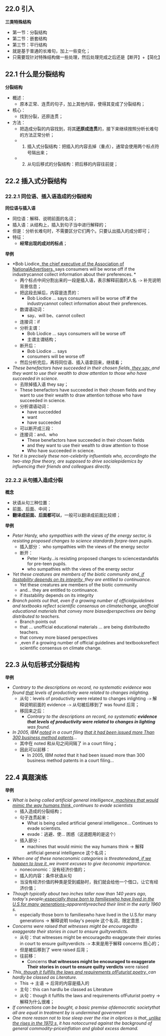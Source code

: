 ## 22.0 引入
**三类特殊结构**
+ 第一节：分裂结构 
+ 第二节：嵌套结构
+ 第三节：平行结构
+ 就是基于普通的长难句，加上一些变化；
+ 只需要现针对特殊结构做一些处理，然后处理完成之后还是【断开】+【简化】

## 22.1 什么是分裂结构
**分裂结构**
+ 概述：
	+ 原本正常、连贯的句子，加上其他内容，使得其变成了分裂结构；
+ 核心：
	+ 找到分裂，还原连贯；
+ 方法：
	+ 把造成分裂的内容找到，将其**还原成连贯**的，接下来继续按照分析长难句的方法正常分析；
	+ 1. 插入式分裂结构：把插入的内容去掉（重点），通常会使用两个标点符号隔出来；
	+ 2. 从句后移式的分裂结构：把后移的内容往前提；

## 22.2 插入式分裂结构
### 22.2.1 同位语、插入语造成的分裂结构
**同位语与插入语**
+ 同位语：解释、说明前面的名词；
+ 插入语：从结构上，插入到句子当中进行解释的；
+ 但是：分析长难句时，不需要区分它们两个。只要认出插入的成分即可；
+ 特征：
	+ **经常出现的成对的标点**；

**举例**
+ *Bob Liodice<u>, the chief executive of the Association of NationalAdvertisers, </u>says consumers will be worse off if the industrycannot collect information about their preferences. *
	+ 两个标点中间分割出来的一段是插入语，表示解释前面的人名 `->` 补充说明背景信息；
	+ 把这段去掉后，内容是连贯的：
		+ Bob Liodice … says consumers will be worse off **if** the industrycannot collect information about their preferences.
	+ 数谓语动词：
		+ say、will be、cannot collect 
	+ 连接词：if
	+ 分析主谓：
		+ Bob Liodice … says consumers will be worse off 
		+ 主谓主谓结构；
	+ 断开后：
		+ Bob Liodice … says
		+ consumers will be worse off
	+ 然后分析完后，再将同位语、插入语拿回来，继续看；
+ *These benefactors have succeeded in their chosen fields<u>, they say, </u>and they want to use their wealth to draw attention to those who have succeeded in science.*
	+ 去除掉插入语 they say；
	+ These benefactors have succeeded in their chosen fields and they want to use their wealth to draw attention tothose who have succeeded in science.
	+ 分析谓语动词：
		+ have succedded
		+ want
		+ have succeeded
	+ 可以断开成三段：
	+ 连接词：and、who
		+ These benefactors have succeeded in their chosen fields
		+ and they want to use their wealth to draw attention to those
		+ Who have succeeded in science.
+ *Yet it is precisely these non-celebrity influentials who, accordingto the two-step flow theory, are supposed to drive socialepidemics by influencing their friends and colleagues directly.*


### 22.2.2 从句插入造成分裂 
**概念**
+ 状语从句三种位置：
+ 前面、后面、中间；
+ **翻译成前面、后面都可以**，一般可以翻译成前面比较顺；

**举例**
+ *Peter Hardy, who sympathies with the views of the energy sector, is resisting proposed changes to science standards forpre-teen pupils.*
	+ 插入部分： who sympathies with the views of the energy sector
	+ 断开：
		+ Peter Hardy…is resisting proposed changes to sciencestandafds for pre-teen pupils.
		+ who sumpathies with the views of the enerqy sector
+ *Yet these creatures are members of the biotic community and<u>, if itsstability depends on its integrity, </u>they are entitled to continuance.*
	+ Yet these creatures are members of the biotic community
	+ and… they are entitled to continuance.
	+ if itsstability depends on its integrity 
+ *Branch points out that, even if a growing number of officialguidelines and textbooks reflect scientific consensus on climatechange, unofficial educational materials that convey more biasedperspectives are being distributed to teachers.*
	+ Branch points out
	+ that … unofficial educational materials … are being distributedto teachers.
	+ that convey more biased perspectives
	+ ,even if a growing number of official guidelines and textbooksreflect scientific consensus on climate change.

## 22.3 从句后移式分裂结构

**举例**
+ *Contrary to the descriptions on record, no systematic evidence was found <u>that</u> levels of productivity were related to changes inlighting.*
	+ 从句：levels of productivity were related to changes inlighting `->` 解释说明前面的 evidence `->` 从句被后移到了 was found 后背；
	+ 移回来之后：
		+ *Contrary to the descriptions on record, no systematic **evidence that levels of productivity were related to changes in lighting** was found.*
+ *In 2005, IBM <u>noted</u> in a court filing <u>that it had been issued more Than 300 business method patents</u>...*
	+ 其中在 noted 和从句之间间隔了 in a court filing；
	+ 因此可以前移：
		+ In 2005, IBM noted that it had been issued more than 300 business method patents in a court filing...

## 22.4 真题演练
**举例**
+ *What is being called artificial general intelligence<u>, machines that would mimic the way humans think, </u>continues to evade scientists*
	+ 插入造成的分裂结构；
	+ 句子连贯起来：
		+ What is being called artificial general intelligence... Continues to evade scientists.
		+ evade：逃避、使... 困惑（这道题用的是这个）
	+ 插入部分：
		+ machines that would mimic the way humans think -> 解释 artificial general intelligence 这个名词；
+ *When one of these noneconomic categories is threatenedand<u>, if we happen to love it, </u>we invent excuses to give iteconomic importance.*
	+ noneconomic：没有经济价值的；
	+ 插入的内容：条件状语从句
	+ 当没有经济价值的种类是受到威胁时，我们就会给他一个借口，让它有经济价值；
+ *Though typically about two inches taller now than 140 years ago, today's people<u>-especially those born to familieswho have lived in the U.S.for many generations-</u>apparentlyreached their limit in the early 1960 s.*
	+ especially those born to familieswho have lived in the U.S.for many generations -> 解释说明 today's people 这个名词，限定意思；
+ *Concerns were raised that witnesses might be encouragedto exaggerate their stories in court to ensure guiltyverdicts.*
	+ 从句：that witnesses might be encouragedto exaggerate their stories in court to ensure guiltyverdicts `->` 本来是用于解释 concerns 担心的；
	+ 但是被后移到了 were raised 后背；
	+ 往前移：
		+ Concerns **that witnesses might be encouraged to exaggerate Their stories in court to ensure quilty verdicts** were raised
+ *This<u>, though it fulfills the laws and requirements ofFuturist poetry, </u>can hardly be classed as Literature.*
	+ This -> 主语 -> 后背的内容是插入的
	+ 主句：this can hardlu be classed as Literature 
	+ 从句：though it fulfills the laws and requirements ofFuturist poetry -> 解释为什么很难；
+ *If connections can be bought, a basic premise ofdemocratic societythat all are equal in treatment by is undermined government*
+ *One more reason not to lose sleep over the rise in oilprices is that<u>, unlike the rises in the 1970 s,</u> it has notoccurred against the background of general commodity-priceinflation and global excess demand.*

